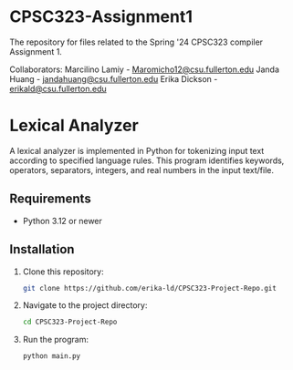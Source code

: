 # CPSC323-Assignment1
The repository for files related to the Spring '24 CPSC323 compiler Assignment 1.

Collaborators: 
Marcilino Lamiy - Maromicho12@csu.fullerton.edu
Janda Huang - jandahuang@csu.fullerton.edu
Erika Dickson - erikald@csu.fullerton.edu

# Lexical Analyzer

A lexical analyzer is implemented in Python for tokenizing input text according to specified language rules. This program identifies keywords, operators, separators, integers, and real numbers in the input text/file.

## Requirements

- Python 3.12 or newer

## Installation

1. Clone this repository:

    ```bash
    git clone https://github.com/erika-ld/CPSC323-Project-Repo.git
    ```

2. Navigate to the project directory:

    ```bash
    cd CPSC323-Project-Repo
    ```

3. Run the program:

    ```bash
    python main.py
    ```